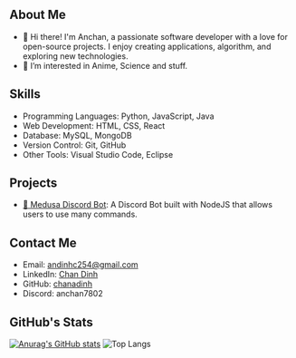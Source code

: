 ## About Me
- 👋 Hi there! I'm Anchan, a passionate software developer with a love for open-source projects. I enjoy creating applications, algorithm, and exploring new technologies.
- 👀 I’m interested in Anime, Science and stuff.
## Skills

- Programming Languages: Python, JavaScript, Java
- Web Development: HTML, CSS, React
- Database: MySQL, MongoDB
- Version Control: Git, GitHub
- Other Tools: Visual Studio Code, Eclipse

## Projects

- [🤖 Medusa Discord Bot](https://github.com/chanadinh/medusaver2): A Discord Bot built with NodeJS that allows users to use many commands.

## Contact Me

- Email: andinhc254@gmail.com
- LinkedIn: [Chan Dinh](https://www.linkedin.com/in/chan-dinh-a27710260/)
- GitHub: [chanadinh](https://github.com/chanadinh)
- Discord: anchan7802
## GitHub's Stats
[![Anurag's GitHub stats](https://github-readme-stats.vercel.app/api?username=chanadinh&theme=aura&show_icons=true)](https://github.com/chanadinh/github-readme-stats)
![Top Langs](https://github-readme-stats.vercel.app/api/top-langs/?username=chanadinh&theme=aura&layout=compact)
<!---
chanadinh/chanadinh is a ✨ special ✨ repository because its `README.md` (this file) appears on your GitHub profile.
You can click the Preview link to take a look at your changes.
--->
